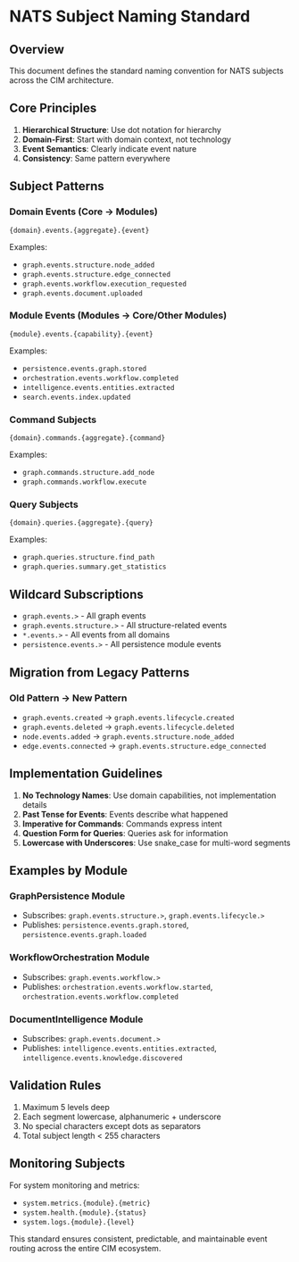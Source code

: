 # NATS Subject Naming Standard

## Overview

This document defines the standard naming convention for NATS subjects across the CIM architecture.

## Core Principles

1. **Hierarchical Structure**: Use dot notation for hierarchy
2. **Domain-First**: Start with domain context, not technology
3. **Event Semantics**: Clearly indicate event nature
4. **Consistency**: Same pattern everywhere

## Subject Patterns

### Domain Events (Core → Modules)
```
{domain}.events.{aggregate}.{event}
```

Examples:
- `graph.events.structure.node_added`
- `graph.events.structure.edge_connected`
- `graph.events.workflow.execution_requested`
- `graph.events.document.uploaded`

### Module Events (Modules → Core/Other Modules)
```
{module}.events.{capability}.{event}
```

Examples:
- `persistence.events.graph.stored`
- `orchestration.events.workflow.completed`
- `intelligence.events.entities.extracted`
- `search.events.index.updated`

### Command Subjects
```
{domain}.commands.{aggregate}.{command}
```

Examples:
- `graph.commands.structure.add_node`
- `graph.commands.workflow.execute`

### Query Subjects
```
{domain}.queries.{aggregate}.{query}
```

Examples:
- `graph.queries.structure.find_path`
- `graph.queries.summary.get_statistics`

## Wildcard Subscriptions

- `graph.events.>` - All graph events
- `graph.events.structure.>` - All structure-related events
- `*.events.>` - All events from all domains
- `persistence.events.>` - All persistence module events

## Migration from Legacy Patterns

### Old Pattern → New Pattern
- `graph.events.created` → `graph.events.lifecycle.created`
- `graph.events.deleted` → `graph.events.lifecycle.deleted`
- `node.events.added` → `graph.events.structure.node_added`
- `edge.events.connected` → `graph.events.structure.edge_connected`

## Implementation Guidelines

1. **No Technology Names**: Use domain capabilities, not implementation details
2. **Past Tense for Events**: Events describe what happened
3. **Imperative for Commands**: Commands express intent
4. **Question Form for Queries**: Queries ask for information
5. **Lowercase with Underscores**: Use snake_case for multi-word segments

## Examples by Module

### GraphPersistence Module
- Subscribes: `graph.events.structure.>`, `graph.events.lifecycle.>`
- Publishes: `persistence.events.graph.stored`, `persistence.events.graph.loaded`

### WorkflowOrchestration Module
- Subscribes: `graph.events.workflow.>`
- Publishes: `orchestration.events.workflow.started`, `orchestration.events.workflow.completed`

### DocumentIntelligence Module
- Subscribes: `graph.events.document.>`
- Publishes: `intelligence.events.entities.extracted`, `intelligence.events.knowledge.discovered`

## Validation Rules

1. Maximum 5 levels deep
2. Each segment lowercase, alphanumeric + underscore
3. No special characters except dots as separators
4. Total subject length < 255 characters

## Monitoring Subjects

For system monitoring and metrics:
- `system.metrics.{module}.{metric}`
- `system.health.{module}.{status}`
- `system.logs.{module}.{level}`

This standard ensures consistent, predictable, and maintainable event routing across the entire CIM ecosystem.
